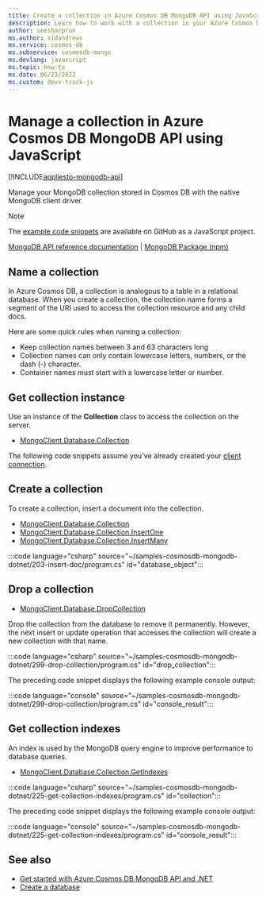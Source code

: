 ```yaml
---
title: Create a collection in Azure Cosmos DB MongoDB API using JavaScript
description: Learn how to work with a collection in your Azure Cosmos DB MongoDB API database using the JavaScript SDK.
author: seesharprun
ms.author: sidandrews
ms.service: cosmos-db
ms.subservice: cosmosdb-mongo
ms.devlang: javascript
ms.topic: how-to
ms.date: 06/23/2022
ms.custom: devx-track-js
---
```


# Manage a collection in Azure Cosmos DB MongoDB API using JavaScript

[!INCLUDE[appliesto-mongodb-api](../includes/appliesto-mongodb-api.md)]

Manage your MongoDB collection stored in Cosmos DB with the native MongoDB client driver.

> [!NOTE]
> The [example code snippets](https://github.com/Azure-Samples/cosmos-db-mongodb-api-javascript-samples) are available on GitHub as a JavaScript project.

[MongoDB API reference documentation](https://docs.mongodb.com/drivers/node) | [MongoDB Package (npm)](https://www.npmjs.com/package/mongodb)


## Name a collection

In Azure Cosmos DB, a collection is analogous to a table in a relational database. When you create a collection, the collection name forms a segment of the URI used to access the collection resource and any child docs.

Here are some quick rules when naming a collection:

* Keep collection names between 3 and 63 characters long
* Collection names can only contain lowercase letters, numbers, or the dash (-) character.
* Container names must start with a lowercase letter or number.

## Get collection instance

Use an instance of the **Collection** class to access the collection on the server.

* [MongoClient.Database.Collection](https://mongodb.github.io/mongo-csharp-driver/2.17/apidocs/html/T_MongoDB_Driver_MongoCollection_1.htm)

The following code snippets assume you've already created your [client connection](how-to-dotnet-get-started.md#create-mongoclient-with-connection-string).

## Create a collection

To create a collection, insert a document into the collection.

* [MongoClient.Database.Collection](https://mongodb.github.io/mongo-csharp-driver/2.17/apidocs/html/T_MongoDB_Driver_MongoCollection_1.htm)
* [MongoClient.Database.Collection.InsertOne](https://mongodb.github.io/mongo-csharp-driver/2.17/apidocs/html/M_MongoDB_Driver_IMongoCollection_1_InsertOne_1.htm)
* [MongoClient.Database.Collection.InsertMany](https://mongodb.github.io/mongo-csharp-driver/2.17/apidocs/html/M_MongoDB_Driver_IMongoCollection_1_InsertMany_1.htm)

:::code language="csharp" source="~/samples-cosmosdb-mongodb-dotnet/203-insert-doc/program.cs" id="database_object":::

## Drop a collection

* [MongoClient.Database.DropCollection](https://mongodb.github.io/mongo-csharp-driver/2.17/apidocs/html/M_MongoDB_Driver_MongoDatabase_DropCollection.htm)

Drop the collection from the database to remove it permanently. However, the next insert or update operation that accesses the collection will create a new collection with that name.

:::code language="csharp" source="~/samples-cosmosdb-mongodb-dotnet/299-drop-collection/program.cs" id="drop_collection":::

The preceding code snippet displays the following example console output:

:::code language="console" source="~/samples-cosmosdb-mongodb-dotnet/299-drop-collection/program.cs" id="console_result":::

## Get collection indexes

An index is used by the MongoDB query engine to improve performance to database queries.

* [MongoClient.Database.Collection.GetIndexes](https://mongodb.github.io/mongo-csharp-driver/2.17/apidocs/html/M_MongoDB_Driver_MongoCollection_GetIndexes.htm)

:::code language="csharp" source="~/samples-cosmosdb-mongodb-dotnet/225-get-collection-indexes/program.cs" id="collection":::

The preceding code snippet displays the following example console output:

:::code language="console" source="~/samples-cosmosdb-mongodb-dotnet/225-get-collection-indexes/program.cs" id="console_result":::

## See also

- [Get started with Azure Cosmos DB MongoDB API and .NET](how-to-dotnet-get-started.md)
- [Create a database](how-to-dotnet-manage-databases.md)
